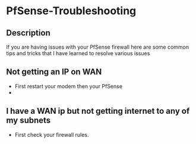 <h1>PfSense-Troubleshooting</h1>

<h2>Description</h2>
If you are having issues with your PfSense firewall here are some common tips and tricks that I have learned to resolve various issues
<br/>

<h2>Not getting an IP on WAN</h2>

- First restart your modem then your PfSense
- 

<h2>I have a WAN ip but not getting internet to any of my subnets</h2>

- First check your firewall rules.
